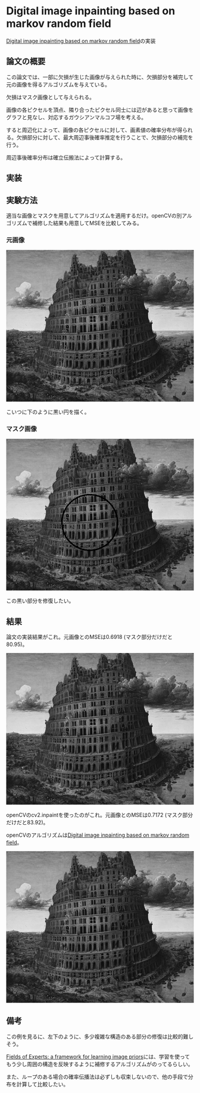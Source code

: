 # Digital image inpainting based on markov random field
[Digital image inpainting based on markov random field](https://ieeexplore.ieee.org/document/1631558)の実装

## 論文の概要
この論文では、一部に欠損が生じた画像が与えられた時に、欠損部分を補完して元の画像を得るアルゴリズムを与えている。

欠損はマスク画像として与えられる。

画像の各ピクセルを頂点、隣り合ったピクセル同士には辺があると思って画像をグラフと見なし、対応するガウシアンマルコフ場を考える。

すると周辺化によって、画像の各ピクセルに対して、画素値の確率分布が得られる。欠損部分に対して、最大周辺事後確率推定を行うことで、欠損部分の補完を行う。

周辺事後確率分布は確立伝搬法によって計算する。

## 実装


## 実験方法

適当な画像とマスクを用意してアルゴリズムを適用するだけ。openCVの別アルゴリズムで補修した結果も用意してMSEを比較してみる。

### 元画像

![babel](https://github.com/sleeper1729/YOT/blob/main/inpainting/original.png)

こいつに下のように黒い円を描く。

### マスク画像

![masked](https://github.com/sleeper1729/YOT/blob/main/inpainting/masked.png)

この黒い部分を修復したい。

## 結果

論文の実装結果がこれ。元画像とのMSEは0.6918 (マスク部分だけだと80.95)。

![repaired](https://github.com/sleeper1729/YOT/blob/main/inpainting/repaired.png)

openCVのcv2.inpaintを使ったのがこれ。元画像とのMSEは0.7172 (マスク部分だけだと83.92)。

openCVのアルゴリズムは[Digital image inpainting based on markov random field](http://olivier-augereau.com/docs/2004JGraphToolsTelea.pdf)。

![opencv](https://github.com/sleeper1729/YOT/blob/main/inpainting/opencv.png)

## 備考

この例を見るに、左下のように、多少複雑な構造のある部分の修復は比較的難しそう。

[Fields of Experts: a framework for learning image priors](https://ieeexplore.ieee.org/document/1467533)には、学習を使ってもう少し周囲の構造を反映するように補修するアルゴリズムがのってるらしい。

また、ループのある場合の確率伝播法は必ずしも収束しないので、他の手段で分布を計算して比較したい。
